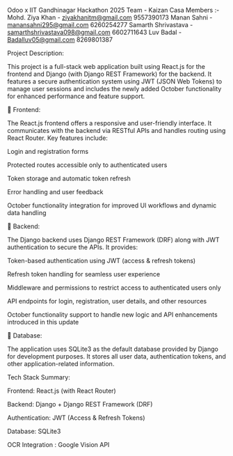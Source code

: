 Odoo x IIT Gandhinagar Hackathon 2025 Team - Kaizan Casa Members :-
Mohd. Ziya Khan - ziyakhanitm@gmail.com 9557390173
Manan Sahni - manansahni295@gmail.com 6260254277 
Samarth Shrivastava - samarthshrivastava098@gmail.com 6602711643
Luv Badal - Badalluv05@gmail.com 8269801387 

Project Description:

This project is a full-stack web application built using React.js for the frontend and Django (with Django REST Framework) for the backend. It features a secure authentication system using JWT (JSON Web Tokens) to manage user sessions and includes the newly added October functionality for enhanced performance and feature support.

🔹 Frontend:

The React.js frontend offers a responsive and user-friendly interface. It communicates with the backend via RESTful APIs and handles routing using React Router. Key features include:

Login and registration forms

Protected routes accessible only to authenticated users

Token storage and automatic token refresh

Error handling and user feedback

October functionality integration for improved UI workflows and dynamic data handling

🔹 Backend:

The Django backend uses Django REST Framework (DRF) along with JWT authentication to secure the APIs. It provides:

Token-based authentication using JWT (access & refresh tokens)

Refresh token handling for seamless user experience

Middleware and permissions to restrict access to authenticated users only

API endpoints for login, registration, user details, and other resources

October functionality support to handle new logic and API enhancements introduced in this update

🔹 Database:

The application uses SQLite3 as the default database provided by Django for development purposes. It stores all user data, authentication tokens, and other application-related information.

Tech Stack Summary:

Frontend: React.js (with React Router)

Backend: Django + Django REST Framework (DRF)

Authentication: JWT (Access & Refresh Tokens)

Database: SQLite3

OCR Integration : Google Vision API
